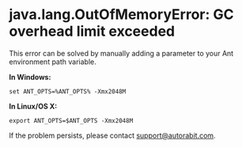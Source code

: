 # java.lang.OutOfMemoryError: GC overhead limit exceeded

This error can be solved by manually adding a parameter to your Ant environment path variable.

**In Windows:**

```
set ANT_OPTS=%ANT_OPTS% -Xmx2048M
```

**In Linux/OS X:**

```
export ANT_OPTS=$ANT_OPTS -Xmx2048M
```

If the problem persists, please contact [support@autorabit.com](https://app.gitbook.com/u/U7KnccYpFWeXYvGf32TZthHRT3C3).
